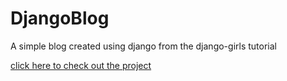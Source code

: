 # DjangoBlog
A simple blog created using django from the  django-girls tutorial

[click here to check out the project](http://deekshithanand.pythonanywhere.com/)
